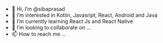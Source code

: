 - 👋 Hi, I’m @sibaprasad
- 👀 I’m interested in Kotlin, Javasript, React, Android and Java
- 🌱 I’m currently learning React Js and React Native
- 💞️ I’m looking to collaborate on ...
- 📫 How to reach me ...

<!---
sibaprasad12/sibaprasad12 is a ✨ special ✨ repository because its `README.md` (this file) appears on your GitHub profile.
You can click the Preview link to take a look at your changes.
--->
